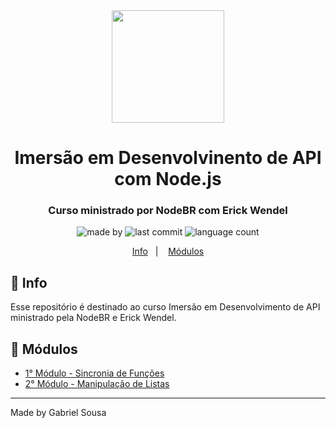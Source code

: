 <div align="center">   
   <img src="https://cdn4.iconfinder.com/data/icons/logos-and-brands/512/233_Node_Js_logo-256.png" width="180px">   
   <h1>Imersão em Desenvolvinento de API com Node.js</h1>
</div>

<h3 align="center">
  Curso ministrado por NodeBR com Erick Wendel 
</h3>

<p align="center">
  <img alt="made by" src="https://img.shields.io/badge/made%20by-Gabriel%20Sousa-539E43?style=flat-square">

  <img alt="last commit" src="https://img.shields.io/github/last-commit/gabrielbudke/imersao-desenvolvimento-api?color=539E43&style=flat-square">

  <img alt="language count" src="https://img.shields.io/github/languages/count/gabrielbudke/imersao-desenvolvimento-api?color=539E43&style=flat-square">
</p>

<p align="center">
   <a href="#pushpin-info">Info</a>&nbsp;&nbsp;&nbsp;|&nbsp;&nbsp;&nbsp;
   <a href="#open_file_folder-conteudos">Módulos</a>  
</p>

## :pushpin: Info

Esse repositório é destinado ao curso Imersão em Desenvolvimento de API ministrado pela NodeBR e Erick Wendel.

## :open_file_folder: Módulos

- [1° Módulo - Sincronia de Funções](./modulo-01/)
- [2° Módulo - Manipulação de Listas](./modulo-02/)




---
Made by Gabriel Sousa